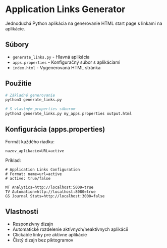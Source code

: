 # Application Links Generator

Jednoduchá Python aplikácia na generovanie HTML start page s linkami na aplikácie.

## Súbory

- `generate_links.py` - Hlavná aplikácia 
- `apps.properties` - Konfiguračný súbor s aplikáciami
- `index.html` - Vygenerovaná HTML stránka

## Použitie

```bash
# Základné generovanie
python3 generate_links.py

# S vlastným properties súborom
python3 generate_links.py my_apps.properties output.html
```

## Konfigurácia (apps.properties)

Formát každého riadku:
```
nazov_aplikacie=URL=active
```

Príklad:
```properties
# Application Links Configuration
# Format: name=url=active
# active: true/false

MT Analytics=http://localhost:5009=true
TV Automation=http://localhost:8080=true
GS Journal Stats=http://localhost:3000=false
```

## Vlastnosti

- Responzívny dizajn
- Automatické rozdelenie aktívnych/neaktívnych aplikácií
- Clickable linky pre aktívne aplikácie
- Čistý dizajn bez piktogramov